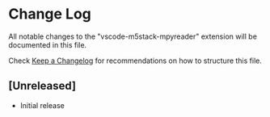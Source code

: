 # Change Log

All notable changes to the "vscode-m5stack-mpyreader" extension will be documented in this file.

Check [Keep a Changelog](http://keepachangelog.com/) for recommendations on how to structure this file.

## [Unreleased]

- Initial release
